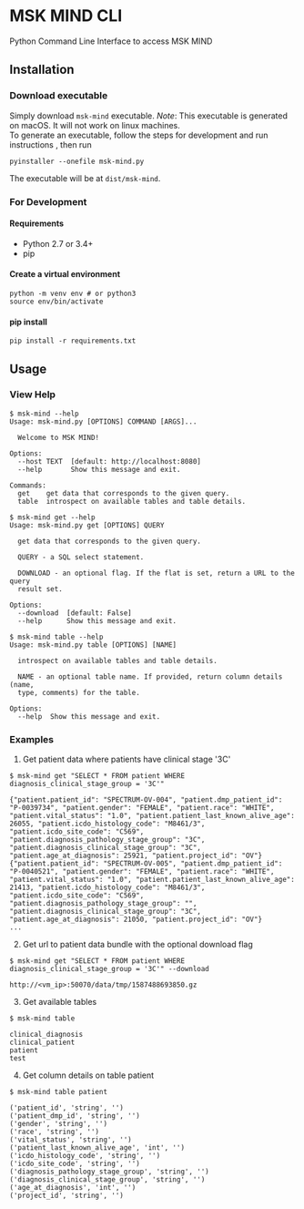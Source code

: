 # MSK MIND CLI

Python Command Line Interface to access MSK MIND

## Installation
### Download executable
Simply download `msk-mind` executable.
*Note*: This executable is generated on macOS. It will not work on linux machines.  
To generate an executable, follow the steps for development and run instructions , then run
```
pyinstaller --onefile msk-mind.py
```
The executable will be at `dist/msk-mind`.

### For Development
#### Requirements

- Python 2.7 or 3.4+
- pip

#### Create a virtual environment
```
python -m venv env # or python3
source env/bin/activate
```

#### pip install
```
pip install -r requirements.txt
```

## Usage

### View Help
```
$ msk-mind --help
Usage: msk-mind.py [OPTIONS] COMMAND [ARGS]...

  Welcome to MSK MIND!

Options:
  --host TEXT  [default: http://localhost:8080]
  --help       Show this message and exit.

Commands:
  get    get data that corresponds to the given query.
  table  introspect on available tables and table details.
```

```
$ msk-mind get --help
Usage: msk-mind.py get [OPTIONS] QUERY

  get data that corresponds to the given query.

  QUERY - a SQL select statement.

  DOWNLOAD - an optional flag. If the flat is set, return a URL to the query
  result set.

Options:
  --download  [default: False]
  --help      Show this message and exit.

```

```
$ msk-mind table --help
Usage: msk-mind.py table [OPTIONS] [NAME]

  introspect on available tables and table details.

  NAME - an optional table name. If provided, return column details (name,
  type, comments) for the table.

Options:
  --help  Show this message and exit.
```

### Examples

1. Get patient data where patients have clinical stage '3C'
```
$ msk-mind get "SELECT * FROM patient WHERE diagnosis_clinical_stage_group = '3C'"

{"patient.patient_id": "SPECTRUM-OV-004", "patient.dmp_patient_id": "P-0039734", "patient.gender": "FEMALE", "patient.race": "WHITE", "patient.vital_status": "1.0", "patient.patient_last_known_alive_age": 26055, "patient.icdo_histology_code": "M8461/3", "patient.icdo_site_code": "C569", "patient.diagnosis_pathology_stage_group": "3C", "patient.diagnosis_clinical_stage_group": "3C", "patient.age_at_diagnosis": 25921, "patient.project_id": "OV"}
{"patient.patient_id": "SPECTRUM-OV-005", "patient.dmp_patient_id": "P-0040521", "patient.gender": "FEMALE", "patient.race": "WHITE", "patient.vital_status": "1.0", "patient.patient_last_known_alive_age": 21413, "patient.icdo_histology_code": "M8461/3", "patient.icdo_site_code": "C569", "patient.diagnosis_pathology_stage_group": "", "patient.diagnosis_clinical_stage_group": "3C", "patient.age_at_diagnosis": 21050, "patient.project_id": "OV"}
...
```

2. Get url to patient data bundle with the optional download flag
```
$ msk-mind get "SELECT * FROM patient WHERE diagnosis_clinical_stage_group = '3C'" --download

http://<vm_ip>:50070/data/tmp/1587488693850.gz
```

3. Get available tables
```
$ msk-mind table

clinical_diagnosis
clinical_patient
patient
test
```

4. Get column details on table patient
```
$ msk-mind table patient

('patient_id', 'string', '')
('patient_dmp_id', 'string', '')
('gender', 'string', '')
('race', 'string', '')
('vital_status', 'string', '')
('patient_last_known_alive_age', 'int', '')
('icdo_histology_code', 'string', '')
('icdo_site_code', 'string', '')
('diagnosis_pathology_stage_group', 'string', '')
('diagnosis_clinical_stage_group', 'string', '')
('age_at_diagnosis', 'int', '')
('project_id', 'string', '')
```